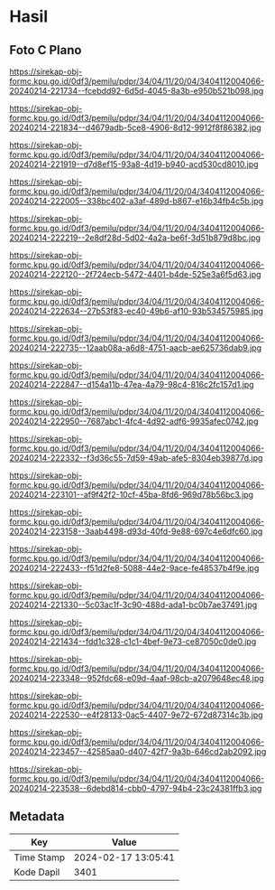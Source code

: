 # Hasil

## Foto C Plano

https://sirekap-obj-formc.kpu.go.id/0df3/pemilu/pdpr/34/04/11/20/04/3404112004066-20240214-221734--fcebdd92-6d5d-4045-8a3b-e950b521b098.jpg

https://sirekap-obj-formc.kpu.go.id/0df3/pemilu/pdpr/34/04/11/20/04/3404112004066-20240214-221834--d4679adb-5ce8-4906-8d12-9912f8f86382.jpg

https://sirekap-obj-formc.kpu.go.id/0df3/pemilu/pdpr/34/04/11/20/04/3404112004066-20240214-221919--d7d8ef15-93a8-4d19-b940-acd530cd8010.jpg

https://sirekap-obj-formc.kpu.go.id/0df3/pemilu/pdpr/34/04/11/20/04/3404112004066-20240214-222005--338bc402-a3af-489d-b867-e16b34fb4c5b.jpg

https://sirekap-obj-formc.kpu.go.id/0df3/pemilu/pdpr/34/04/11/20/04/3404112004066-20240214-222219--2e8df28d-5d02-4a2a-be6f-3d51b879d8bc.jpg

https://sirekap-obj-formc.kpu.go.id/0df3/pemilu/pdpr/34/04/11/20/04/3404112004066-20240214-222120--2f724ecb-5472-4401-b4de-525e3a6f5d63.jpg

https://sirekap-obj-formc.kpu.go.id/0df3/pemilu/pdpr/34/04/11/20/04/3404112004066-20240214-222634--27b53f83-ec40-49b6-af10-93b534575985.jpg

https://sirekap-obj-formc.kpu.go.id/0df3/pemilu/pdpr/34/04/11/20/04/3404112004066-20240214-222735--12aab08a-a6d8-4751-aacb-ae625736dab9.jpg

https://sirekap-obj-formc.kpu.go.id/0df3/pemilu/pdpr/34/04/11/20/04/3404112004066-20240214-222847--d154a11b-47ea-4a79-98c4-816c2fc157d1.jpg

https://sirekap-obj-formc.kpu.go.id/0df3/pemilu/pdpr/34/04/11/20/04/3404112004066-20240214-222950--7687abc1-4fc4-4d92-adf6-9935afec0742.jpg

https://sirekap-obj-formc.kpu.go.id/0df3/pemilu/pdpr/34/04/11/20/04/3404112004066-20240214-222332--f3d36c55-7d59-49ab-afe5-8304eb39877d.jpg

https://sirekap-obj-formc.kpu.go.id/0df3/pemilu/pdpr/34/04/11/20/04/3404112004066-20240214-223101--af9f42f2-10cf-45ba-8fd6-969d78b56bc3.jpg

https://sirekap-obj-formc.kpu.go.id/0df3/pemilu/pdpr/34/04/11/20/04/3404112004066-20240214-223158--3aab4498-d93d-40fd-9e88-697c4e6dfc60.jpg

https://sirekap-obj-formc.kpu.go.id/0df3/pemilu/pdpr/34/04/11/20/04/3404112004066-20240214-222433--f51d2fe8-5088-44e2-9ace-fe48537b4f9e.jpg

https://sirekap-obj-formc.kpu.go.id/0df3/pemilu/pdpr/34/04/11/20/04/3404112004066-20240214-221330--5c03ac1f-3c90-488d-ada1-bc0b7ae37491.jpg

https://sirekap-obj-formc.kpu.go.id/0df3/pemilu/pdpr/34/04/11/20/04/3404112004066-20240214-221434--fdd1c328-c1c1-4bef-9e73-ce87050c0de0.jpg

https://sirekap-obj-formc.kpu.go.id/0df3/pemilu/pdpr/34/04/11/20/04/3404112004066-20240214-223348--952fdc68-e09d-4aaf-98cb-a2079648ec48.jpg

https://sirekap-obj-formc.kpu.go.id/0df3/pemilu/pdpr/34/04/11/20/04/3404112004066-20240214-222530--e4f28133-0ac5-4407-9e72-672d87314c3b.jpg

https://sirekap-obj-formc.kpu.go.id/0df3/pemilu/pdpr/34/04/11/20/04/3404112004066-20240214-223457--42585aa0-d407-42f7-9a3b-646cd2ab2092.jpg

https://sirekap-obj-formc.kpu.go.id/0df3/pemilu/pdpr/34/04/11/20/04/3404112004066-20240214-223538--6debd814-cbb0-4797-94b4-23c24381ffb3.jpg


## Metadata

| Key        | Value               |
| ---------- | ------------------- |
| Time Stamp | 2024-02-17 13:05:41 |
| Kode Dapil | 3401                |




